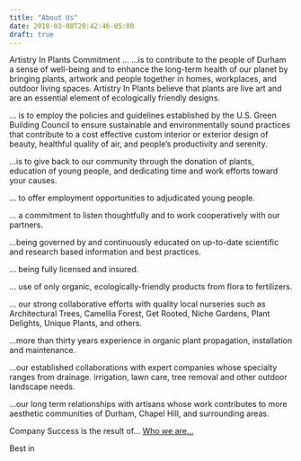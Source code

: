 ```yaml
---
title: "About Us"
date: 2018-03-08T20:42:46-05:00
draft: true
---
```


Artistry In Plants Commitment ...
...is to contribute to the people of Durham a sense of well-being and to enhance the long-term health of our planet by bringing plants, artwork and people together in homes, workplaces, and outdoor living spaces. Artistry In Plants believe that plants are live art and are an essential element of ecologically friendly designs.

... is to employ the policies and guidelines established by the U.S. Green Building Council to ensure sustainable and environmentally sound practices that contribute to a cost effective custom interior or exterior design of beauty, healthful quality of air, and people’s productivity and serenity.  

...is to give back to our community through the donation of plants, education of young people, and dedicating time and work efforts toward your causes.

... to offer employment opportunities to adjudicated young people. 




... a commitment to listen thoughtfully and to work cooperatively with our partners.

...being governed by and continuously educated on up-to-date scientific and research based information and best practices.

... being fully licensed and insured.

... use of only organic, ecologically-friendly products from flora to fertilizers.

... our strong collaborative efforts with quality local nurseries such as Architectural Trees, Camellia Forest, Get Rooted, Niche Gardens, Plant Delights, Unique Plants, and others.

...more than thirty years experience in organic plant propagation, installation and maintenance.

...our established collaborations with expert companies whose specialty ranges from drainage. irrigation, lawn care, tree removal and other outdoor landscape needs.

...our long term relationships with artisans whose work contributes to  more aesthetic communities of Durham,  Chapel Hill, and surrounding areas.

Company Success is the result of...
[Who we are...](/testimonials)

 
Best in
